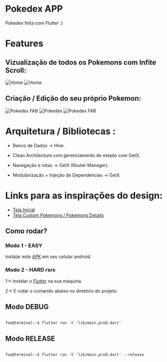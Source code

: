 # Pokedex APP

 Pokedex feita com Flutter :)


# Features
## Vizualização de todos os Pokemons com Infite Scroll:

![Home](screenshots/home.png "Home")
![Home](screenshots/detail-pokemon.png "Home")

## Criação / Edição do seu próprio Pokemon:

![Pokedex FAB](screenshots/custom-pokemons-add.png "Pokedex FAB")
![Pokedex](screenshots/custom-pokemons.png "Pokedex")
![Pokedex FAB](screenshots/detail-custom-pokemon.png "Pokedex FAB")

# Arquitetura / Bibliotecas :

   - Banco de Dados -> Hive.

   - Clean Architecture com gerenciamento de estado com GetX.

   - Navegação e rotas -> GetX (Router Manager).

   - Modularização + Injeção de Dependencias -> GetX 


# Links para as inspirações do design:

   - <a href="https://dribbble.com/shots/6540871-Pokedex-App">Tela Inicial</a>
   - <a href="https://www.behance.net/gallery/137682969/Pokedex-Ui-Model?tracking_source=search_projects%7CPokedex">Tela Custom Pokemons / Pokemons Details </a>

## Como rodar?
### Modo 1 - EASY

Instalar este <a href="https://github.com/vitoriassia/pokedex-em-flutter/blob/master/assets/app/app.apk">APK</a>  em seu celular android.

### Modo 2 - HARD rsrs 
 1-> Instalar o <a href="https://flutter.dev/docs/get-started/install">Flutter</a> na sua máquina.

 2-> E rodar o comando abaixo no diretório do projeto:
 
 ## Modo DEBUG
 ```console

foo@terminal:~$ flutter run -t 'lib/main.prod.dart'

```
## Modo RELEASE
```console

foo@terminal:~$ flutter run -t 'lib/main.prod.dart' --release

```

    
